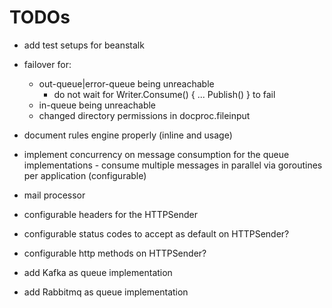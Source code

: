 # TODOs

* add test setups for beanstalk

* failover for:
  - out-queue|error-queue being unreachable
    - do not wait for Writer.Consume() { ... Publish() } to fail
  - in-queue being unreachable
  - changed directory permissions in docproc.fileinput

* document rules engine properly (inline and usage)

* implement concurrency on message consumption for the queue implementations -
  consume multiple messages in parallel via goroutines per application
  (configurable)

* mail processor
* configurable headers for the HTTPSender

* configurable status codes to accept as default on HTTPSender?
* configurable http methods on HTTPSender?

* add Kafka as queue implementation
* add Rabbitmq as queue implementation
